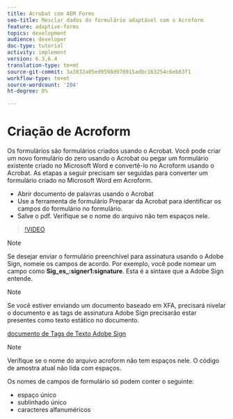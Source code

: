 ```yaml
---
title: Acrobat com AEM Forms
seo-title: Mesclar dados do formulário adaptável com o Acroform
feature: adaptive-forms
topics: development
audience: developer
doc-type: tutorial
activity: implement
version: 6.3,6.4
translation-type: tm+mt
source-git-commit: 3a3832a05ed9598d970915adbc163254c6eb83f1
workflow-type: tm+mt
source-wordcount: '204'
ht-degree: 0%

---
```



# Criação de Acroform

Os formulários são formulários criados usando o Acrobat. Você pode criar um novo formulário do zero usando o Acrobat ou pegar um formulário existente criado no Microsoft Word e convertê-lo no Acroform usando o Acrobat. As etapas a seguir precisam ser seguidas para converter um formulário criado no Microsoft Word em Acroform.

* Abrir documento de palavras usando o Acrobat
* Use a ferramenta de formulário Preparar da Acrobat para identificar os campos do formulário no formulário.
* Salve o pdf. Verifique se o nome do arquivo não tem espaços nele.


>[!VIDEO](https://video.tv.adobe.com/v/22575?quality=9&learn=on)

>[!NOTE]
>
>Se desejar enviar o formulário preenchível para assinatura usando o Adobe Sign, nomeie os campos de acordo. Por exemplo, você pode nomear um campo como **Sig_es_:signer1:signature**. Esta é a sintaxe que a Adobe Sign entende.

>[!NOTE]
>
>Se você estiver enviando um documento baseado em XFA, precisará nivelar o documento e as tags de assinatura Adobe Sign precisarão estar presentes como texto estático no documento.

[documento de Tags de Texto Adobe Sign](https://helpx.adobe.com/sign/using/text-tag.html)

>[!NOTE]
>
>Verifique se o nome do arquivo acroform não tem espaços nele. O código de amostra atual não lida com espaços.
>
>Os nomes de campos de formulário só podem conter o seguinte:
>
>* espaço único
>* sublinhado único
>* caracteres alfanuméricos

